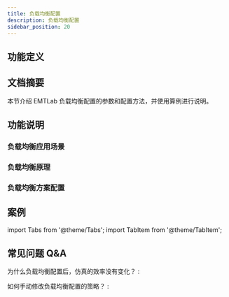 ```yaml
---
title: 负载均衡配置
description: 负载均衡配置
sidebar_position: 20
---
```


## 功能定义

## 文档摘要

本节介绍 EMTLab 负载均衡配置的参数和配置方法，并使用算例进行说明。


## 功能说明
### 负载均衡应用场景

### 负载均衡原理

### 负载均衡方案配置

## 案例
import Tabs from '@theme/Tabs';
import TabItem from '@theme/TabItem';

<Tabs>
<TabItem value="case1" label="10机39节点系统负载均衡配置">


</TabItem>
</Tabs>

## 常见问题 Q&A
为什么负载均衡配置后，仿真的效率没有变化？
:

如何手动修改负载均衡配置的策略？
: